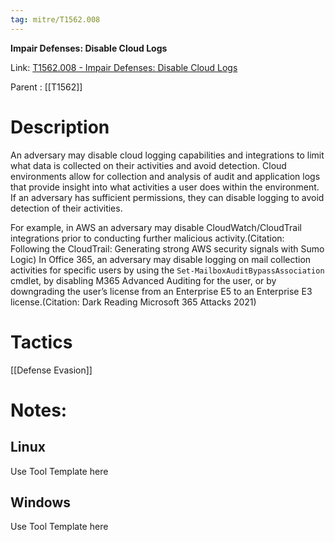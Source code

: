 ```yaml
---
tag: mitre/T1562.008
---
```


**Impair Defenses: Disable Cloud Logs**

Link: [T1562.008 - Impair Defenses: Disable Cloud Logs](https://attack.mitre.org/techniques/T1562/008)

Parent : [[T1562]]


# Description

An adversary may disable cloud logging capabilities and integrations to limit what data is collected on their activities and avoid detection. Cloud environments allow for collection and analysis of audit and application logs that provide insight into what activities a user does within the environment. If an adversary has sufficient permissions, they can disable logging to avoid detection of their activities.

For example, in AWS an adversary may disable CloudWatch/CloudTrail integrations prior to conducting further malicious activity.(Citation: Following the CloudTrail: Generating strong AWS security signals with Sumo Logic) In Office 365, an adversary may disable logging on mail collection activities for specific users by using the `Set-MailboxAuditBypassAssociation` cmdlet, by disabling M365 Advanced Auditing for the user, or by downgrading the user’s license from an Enterprise E5 to an Enterprise E3 license.(Citation: Dark Reading Microsoft 365 Attacks 2021)

# Tactics


[[Defense Evasion]]


# Notes:

## Linux

Use Tool Template here

## Windows

Use Tool Template here